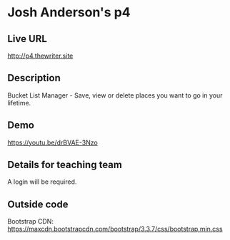 # Josh Anderson's p4

## Live URL
<http://p4.thewriter.site>

## Description
Bucket List Manager - Save, view or delete places you want to go in your lifetime.

## Demo
<https://youtu.be/drBVAE-3Nzo>

## Details for teaching team
A login will be required.

## Outside code
Bootstrap CDN: https://maxcdn.bootstrapcdn.com/bootstrap/3.3.7/css/bootstrap.min.css
